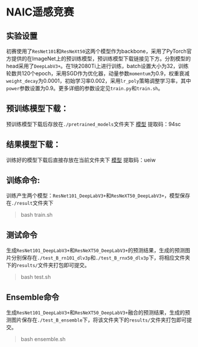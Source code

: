 # NAIC遥感竞赛

## 实验设置
初赛使用了`ResNet101`和`ResNeXt50`这两个模型作为backbone，采用了PyTorch官方提供的在ImageNet上的预训练模型，预训练模型下载链接见下方。分割模型的head采用了`DeepLabV3+`。在1块2080Ti上进行训练，batch设置大小为32，训练轮数共120个epoch，采用SGD作为优化器，动量参数`momentum`为0.9，权重衰减`weight_decay`为0.0001，初始学习率0.002，采用`lr_poly`策略调整学习率，其中`power`参数设置为0.9。更多详细的参数设定见`train.py`和`train.sh`。


## 预训练模型下载：
预训练模型下载后存放在`./pretrained_models`文件夹下
<a href="https://pan.baidu.com/s/1NMQplJgiv7tE_9dRNXmpzA">模型</a> 提取码：94sc

## 结果模型下载：
训练好的模型下载后直接存放在当前文件夹下
<a href="https://pan.baidu.com/s/1XCdp66a_upzk_rXP6Th2Ng">模型</a> 提取码：ueiw 

## 训练命令:
训练产生两个模型：`ResNet101_DeepLabV3+`和`ResNeXT50_DeepLabV3+`，模型保存在`./result`文件夹下
> bash train.sh

## 测试命令
生成`ResNet101_DeepLabV3+`和`ResNeXT50_DeepLabV3+`的预测结果，生成的预测图片分别保存在`./test_B_rn101_dlv3p`和`./test_B_rnx50_dlv3p`下，将相应文件夹下的`results/`文件夹打包即可提交。
> bash test.sh

## Ensemble命令
生成`ResNet101_DeepLabV3+`和`ResNeXT50_DeepLabV3+`融合的预测结果，生成的预测图片保存在`./test_B_ensemble`下，将该文件夹下的`results/`文件夹打包即可提交。
> bash ensemble.sh